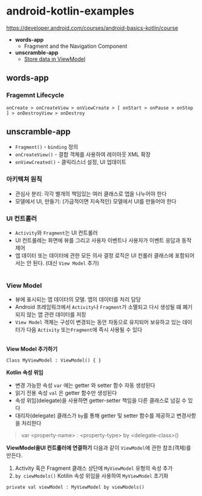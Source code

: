 # android-kotlin-examples
https://developer.android.com/courses/android-basics-kotlin/course

+ __words-app__
  + Fragment and the Navigation Component
+ __unscramble-app__
  + [Store data in ViewModel](https://developer.android.com/codelabs/basic-android-kotlin-training-viewmodel?continue=https%3A%2F%2Fdeveloper.android.com%2Fcourses%2Fpathways%2Fandroid-basics-kotlin-unit-3-pathway-3%23codelab-https%3A%2F%2Fdeveloper.android.com%2Fcodelabs%2Fbasic-android-kotlin-training-viewmodel#0)


## words-app

### Fragemnt Lifecycle
`onCreate > onCreateView > onViewCreate > [ onStart > onPause > onStop ] > onDestroyView > onDestroy`


## unscramble-app
+ `Fragment()` - `binding` 정의
+ `onCreateView()` - 결합 객체를 사용하여 레이아웃 XML 확장
+ `onViewCreated()` - 클릭리스너 설정, UI 업데이트


### 아키텍쳐 원칙
+ 관심사 분리: 각각 별개의 책임있는 여러 클래스로 앱을 나누어야 한다
+ 모델에서 UI, 만들기: (가급적이면 지속적인) 모델에서 UI를 만들어야 한다


### UI 컨트롤러
+ `Activity`와 `Fragment`는 UI 컨트롤러
+ UI 컨트롤레는 화면에 뷰를 그리고 사용자 이벤트나 사용자가 이벤트 응답과 동작 제어
+ 엡 데이터 또는 데이터에 관한 모든 의사 결정 로직은 UI 컨롤러 클래스에 포함되어서는 안 된다. (대신 `View Model` 추가) <br><br>


### View Model
+ 뷰에 표시되는 앱 데이터의 모델. 앱의 데이터를 처리 담당
+ Android 프레임워크에서 `Activity`나 `Fragment`가 소멸되고 다시 생성될 떄 폐기되지 않는 앱 관련 데이터를 저장
+ `View Model` 객체는 구성이 변경되는 동안 자동으로 유지되어 보유하고 있는 데이터가 다음 `Activity` 또는`Fragment`에 즉시 사용될 수 있다 <br><br>


__View Model 추가하기__

`Class MyViewModel : ViewModel() { }`


__Kotlin 속성 위임__
+ 변경 가능한 속성 `var` 에는 getter 와 setter 함수 자동 생성된다
+ 읽기 전용 속성 `val` 은 getter 함수만 생성된다
+ 속성 위임(delegate)을 사용하면 getter-setter 책임을 다른 클래스로 넘길 수 있다
+ 대리자(delegate) 클래스가  `by`를 통해 getter 및 setter 함수를 제공하고 변경사항을 처리한다

> var \<property-name\> : \<property-type\> by \<delegate-class\>()


__ViewModel을UI 컨트롤러에 연결하기__
다음과 같이 `ViewModel`에 관한 참조(객체)를 만든다.
1. Activity 혹은 Fragment 클래스 상단에 `MyViewModel` 유형의 속성 추가
2. `by ciewModels()` Kotilin 속성 위임을 사용하여 `MyViewModel` 초기화

`private val viewModel : MyViewModel by viewModels()`

